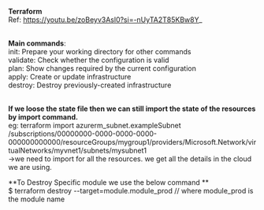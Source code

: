 **Terraform**
<br>Ref: https://youtu.be/zoBeyv3Asl0?si=-nUyTA2T85KBw8Y_

<br><b>Main commands</b>:
 <br> init:          Prepare your working directory for other commands
 <br> validate:      Check whether the configuration is valid
 <br> plan:          Show changes required by the current configuration
<br>  apply:         Create or update infrastructure
 <br> destroy:       Destroy previously-created infrastructure
 
 <br>**If we loose the state file then we can still import the state of the resources by import command.**<br>
eg: terraform import azurerm_subnet.exampleSubnet /subscriptions/00000000-0000-0000-0000-000000000000/resourceGroups/mygroup1/providers/Microsoft.Network/virtualNetworks/myvnet1/subnets/mysubnet1
<br> ->we need to import for all the resources. we get all the details in the cloud we are using.

**To Destroy Specific module we use the below command **<br> $ terraform destroy --target=module.module_prod // where module_prod is the module name

